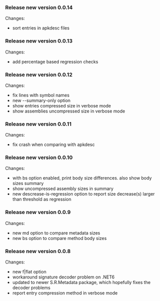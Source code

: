### Release new version 0.0.14

Changes:

 * sort entries in apkdesc files

### Release new version 0.0.13

Changes:

 * add percentage based regression checks

### Release new version 0.0.12

Changes:

 * fix lines with symbol names
 * new --summary-only option
 * show entries compressed size in verbose mode
 * show assemblies uncompressed size in verbose mode

### Release new version 0.0.11

Changes:

 * fix crash when comparing with apkdesc

### Release new version 0.0.10

Changes:

 * with bs option enabled, print body size differences.
   also show body sizes summary
 * show uncompressed assembly sizes in summary
 * new descrease-is-regression option to report size
   decrease(s) larger than threshold as regression

### Release new version 0.0.9

Changes:

 * new md option to compare metadata sizes
 * new bs option to compare method body sizes

### Release new version 0.0.8

Changes:

 * new f|flat option
 * workaround signature decoder problem on .NET6
 * updated to newer S.R.Metadata package, which hopefully fixes
   the decoder problems
 * report entry compression method in verbose mode